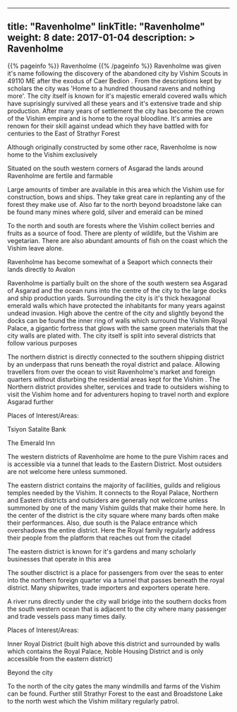 
---
title: "Ravenholme"
linkTitle: "Ravenholme"
weight: 8
date: 2017-01-04
description: >
 Ravenholme
---

{{% pageinfo %}}
Ravenholme
{{% /pageinfo %}}
Ravenholme was given it's name following the discovery of the abandoned city by Vishim Scouts in 49110 ME after the exodus of Caer Bedion . From the descriptions kept by scholars the city was 'Home to a hundred thousand ravens and nothing more'. The city itself is known for it's majestic emerald covered walls which have suprisingly survived all these years and it's extensive trade and ship production. After many years of settlement the city has become the crown of the Vishim empire and is home to the royal bloodline. It's armies are renown for their skill against undead which they have battled with for centuries to the East of Strathyr Forest

Although originally constructed by some other race, Ravenholme is now home to the Vishim exclusively

Situated on the south western corners of Asgarad the lands around Ravenholme are fertile and farmable

Large amounts of timber are available in this area which the Vishim use for construction, bows and ships. They take great care in replanting any of the forest they make use of. Also far to the north beyond broadstone lake can be found many mines where gold, silver and emerald can be mined

To the north and south are forests where the Vishim collect berries and fruits as a source of food. There are plenty of wildlife, but the Vishim are vegetarian. There are also abundant amounts of fish on the coast which the Vishim leave alone.

Ravenholme has become somewhat of a Seaport which connects their lands directly to Avalon

Ravenholme is partially built on the shore of the south western sea Asgarad of Asgarad and the ocean runs into the centre of the city to the large docks and ship production yards. Surrounding the city is it's thick hexagonal emerald walls which have protected the inhabitants for many years against undead invasion. High above the centre of the city and slightly beyond the docks can be found the inner ring of walls which surround the Vishim Royal Palace, a gigantic fortress that glows with the same green materials that the city walls are plated with. The city itself is split into several districts that follow various purposes

The northern district is directly connected to the southern shipping district by an underpass that runs beneath the royal district and palace. Allowing travellers from over the ocean to visit Ravenholme's market and foreign quarters without disturbing the residential areas kept for the Vishim . The Northern district provides shelter, services and trade to outsiders wishing to visit the Vishim home and for adventurers hoping to travel north and explore Asgarad further

Places of Interest/Areas:

Tsiyon Satalite Bank

The Emerald Inn

The western districts of Ravenholme are home to the pure Vishim races and is accessible via a tunnel that leads to the Eastern District. Most outsiders are not welcome here unless summoned.

The eastern district contains the majority of facilities, guilds and religious temples needed by the Vishim. It connects to the Royal Palace, Northern and Eastern districts and outsiders are generally not welcome unless summoned by one of the many Vishim guilds that make their home here. In the center of the district is the city square where many bards often make their performances. Also, due south is the Palace entrance which overshadows the entire district. Here the Royal family regularly address their people from the platform that reaches out from the citadel

The eastern district is known for it's gardens and many scholarly businesses that operate in this area

The souther disctrict is a place for passengers from over the seas to enter into the northern foreign quarter via a tunnel that passes beneath the royal district. Many shipwrites, trade importers and exporters operate here.

A river runs directly under the city wall bridge into the southern docks from the south western ocean that is adjacent to the city where many passenger and trade vessels pass many times daily.

Places of Interest/Areas:

Inner Royal District (built high above this district and surrounded by walls which contains the Royal Palace, Noble Housing District and is only accessible from the eastern district)

Beyond the city

To the north of the city gates the many windmills and farms of the Vishim can be found. Further still Strathyr Forest to the east and Broadstone Lake to the north west which the Vishim military regularly patrol.
